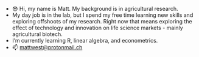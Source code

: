 - 😎 Hi, my name is Matt. My background is in agricultural research. 
- My day job is in the lab, but I spend my free time learning new skills and exploring offshoots of my research. Right now that means exploring the effect of technology and innovation on life science markets - mainly agricultural biotech. 
- I’m currently learning R, linear algebra, and econometrics.
- 📫 mattwest@protonmail.ch

<!---
matty-west/matty-west is a ✨ special ✨ repository because its `README.md` (this file) appears on your GitHub profile.
You can click the Preview link to take a look at your changes.
--->
